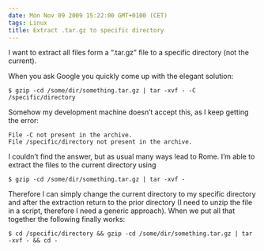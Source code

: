 ```yaml
---
date: Mon Nov 09 2009 15:22:00 GMT+0100 (CET)
tags: Linux
title: Extract .tar.gz to specific directory
---
```



I want to extract all files form a “.tar.gz” file to a specific
directory (not the current).

When you ask Google you quickly come up with the elegant solution:

    $ gzip -cd /some/dir/something.tar.gz | tar -xvf - -C /specific/directory

Somehow my development machine doesn’t accept this, as I keep getting
the error:

    File -C not present in the archive.
    File /specific/directory not present in the archive.

I couldn’t find the answer, but as usual many ways lead to Rome. I’m
able to extract the files to the current directory using

    $ gzip -cd /some/dir/something.tar.gz | tar -xvf -

Therefore I can simply change the current directory to my specific
directory and after the extraction return to the prior directory (I need
to unzip the file in a script, therefore I need a generic approach).
When we put all that together the following finally works:

    $ cd /specific/directory && gzip -cd /some/dir/something.tar.gz | tar -xvf - && cd -


